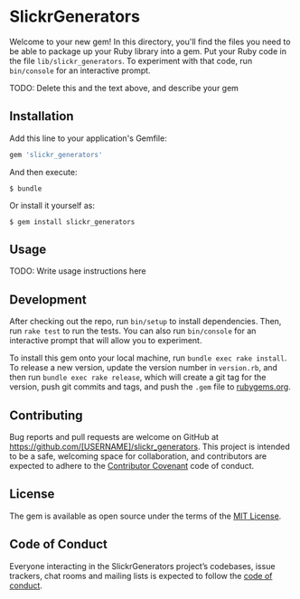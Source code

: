 # SlickrGenerators

Welcome to your new gem! In this directory, you'll find the files you need to be able to package up your Ruby library into a gem. Put your Ruby code in the file `lib/slickr_generators`. To experiment with that code, run `bin/console` for an interactive prompt.

TODO: Delete this and the text above, and describe your gem

## Installation

Add this line to your application's Gemfile:

```ruby
gem 'slickr_generators'
```

And then execute:

    $ bundle

Or install it yourself as:

    $ gem install slickr_generators

## Usage

TODO: Write usage instructions here

## Development

After checking out the repo, run `bin/setup` to install dependencies. Then, run `rake test` to run the tests. You can also run `bin/console` for an interactive prompt that will allow you to experiment.

To install this gem onto your local machine, run `bundle exec rake install`. To release a new version, update the version number in `version.rb`, and then run `bundle exec rake release`, which will create a git tag for the version, push git commits and tags, and push the `.gem` file to [rubygems.org](https://rubygems.org).

## Contributing

Bug reports and pull requests are welcome on GitHub at https://github.com/[USERNAME]/slickr_generators. This project is intended to be a safe, welcoming space for collaboration, and contributors are expected to adhere to the [Contributor Covenant](http://contributor-covenant.org) code of conduct.

## License

The gem is available as open source under the terms of the [MIT License](https://opensource.org/licenses/MIT).

## Code of Conduct

Everyone interacting in the SlickrGenerators project’s codebases, issue trackers, chat rooms and mailing lists is expected to follow the [code of conduct](https://github.com/[USERNAME]/slickr_generators/blob/master/CODE_OF_CONDUCT.md).
